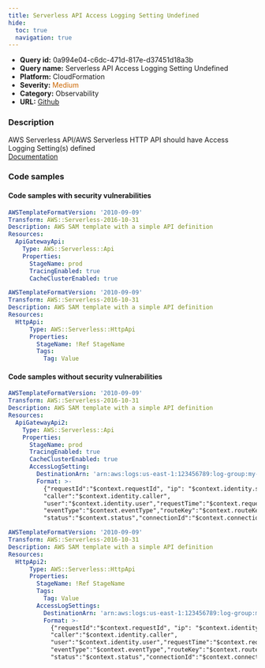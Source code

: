 ```yaml
---
title: Serverless API Access Logging Setting Undefined
hide:
  toc: true
  navigation: true
---
```


<style>
  .highlight .hll {
    background-color: #ff171742;
  }
  .md-content {
    max-width: 1100px;
    margin: 0 auto;
  }
</style>

-   **Query id:** 0a994e04-c6dc-471d-817e-d37451d18a3b
-   **Query name:** Serverless API Access Logging Setting Undefined
-   **Platform:** CloudFormation
-   **Severity:** <span style="color:#C60">Medium</span>
-   **Category:** Observability
-   **URL:** [Github](https://github.com/Checkmarx/kics/tree/master/assets/queries/cloudFormation/aws_sam/serverless_api_access_logging_setting_undefined)

### Description
AWS Serverless API/AWS Serverless HTTP API should have Access Logging Setting(s) defined<br>
[Documentation](https://docs.aws.amazon.com/AWSCloudFormation/latest/UserGuide/aws-properties-apigateway-stage-accesslogsetting.html)

### Code samples
#### Code samples with security vulnerabilities
```yaml title="Positive test num. 1 - yaml file" hl_lines="7"
AWSTemplateFormatVersion: '2010-09-09'
Transform: AWS::Serverless-2016-10-31
Description: AWS SAM template with a simple API definition
Resources:
  ApiGatewayApi:
    Type: AWS::Serverless::Api
    Properties:
      StageName: prod
      TracingEnabled: true
      CacheClusterEnabled: true

```
```yaml title="Positive test num. 2 - yaml file" hl_lines="7"
AWSTemplateFormatVersion: '2010-09-09'
Transform: AWS::Serverless-2016-10-31
Description: AWS SAM template with a simple API definition
Resources:
  HttpApi:
      Type: AWS::Serverless::HttpApi
      Properties:
        StageName: !Ref StageName
        Tags:
          Tag: Value

```


#### Code samples without security vulnerabilities
```yaml title="Negative test num. 1 - yaml file"
AWSTemplateFormatVersion: '2010-09-09'
Transform: AWS::Serverless-2016-10-31
Description: AWS SAM template with a simple API definition
Resources:
  ApiGatewayApi2:
    Type: AWS::Serverless::Api
    Properties:
      StageName: prod
      TracingEnabled: true
      CacheClusterEnabled: true
      AccessLogSetting:
        DestinationArn: 'arn:aws:logs:us-east-1:123456789:log-group:my-log-group'
        Format: >-
          {"requestId":"$context.requestId", "ip": "$context.identity.sourceIp",
          "caller":"$context.identity.caller",
          "user":"$context.identity.user","requestTime":"$context.requestTime",
          "eventType":"$context.eventType","routeKey":"$context.routeKey",
          "status":"$context.status","connectionId":"$context.connectionId"}


```
```yaml title="Negative test num. 2 - yaml file"
AWSTemplateFormatVersion: '2010-09-09'
Transform: AWS::Serverless-2016-10-31
Description: AWS SAM template with a simple API definition
Resources:
  HttpApi2:
      Type: AWS::Serverless::HttpApi
      Properties:
        StageName: !Ref StageName
        Tags:
          Tag: Value
        AccessLogSettings:
          DestinationArn: 'arn:aws:logs:us-east-1:123456789:log-group:my-log-group'
          Format: >-
            {"requestId":"$context.requestId", "ip": "$context.identity.sourceIp",
            "caller":"$context.identity.caller",
            "user":"$context.identity.user","requestTime":"$context.requestTime",
            "eventType":"$context.eventType","routeKey":"$context.routeKey",
            "status":"$context.status","connectionId":"$context.connectionId"}



```
